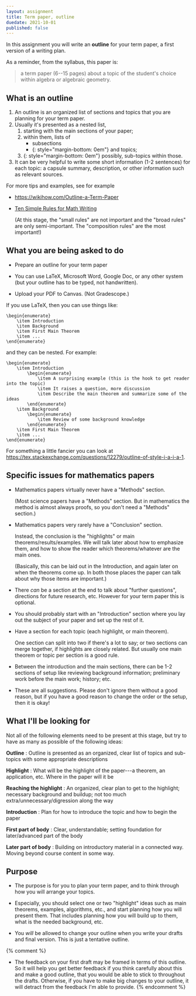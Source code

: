 ```yaml
---
layout: assignment
title: Term paper, outline
duedate: 2021-10-01
published: false
---
```


In this assignment you will write an **outline** for your term paper,
a first version of a writing plan.

As a reminder, from the syllabus, this paper is:
> a term paper (6--15 pages) about a topic of the student's choice within algebra or algebraic geometry.

## What is an outline

1. An outline is an organized list of sections and topics
   that you are planning for your term paper.
2. Usually it's presented as a nested list,
   1. starting with the main sections of your paper;
   2. within them, lists of
      + subsections
      + {: style="margin-bottom: 0em"} and topics;
   3. {: style="margin-bottom: 0em"} possibly, sub-topics within those.
3. It can be very helpful to write some short information
   (1-2 sentences) for each topic:
   a capsule summary, description, or other information
   such as relevant sources.

For more tips and examples, see for example

+ <https://wikihow.com/Outline-a-Term-Paper>

+ [Ten Simple Rules for Math Writing](http://newslab.ece.ohio-state.edu/for%20students/resources/tenrules.pdf)
  
  (At this stage, the "small rules" are not important
  and the "broad rules" are only semi-important.
  The "composition rules" are the most important!)

## What you are being asked to do

+ Prepare an outline for your term paper

+ You can use LaTeX, Microsoft Word, Google Doc, or any other system
  (but your outline has to be typed, not handwritten).

+ Upload your PDF to Canvas. (Not Gradescope.)

If you use LaTeX, then you can use things like:

```
\begin{enumerate}
    \item Introduction
    \item Background
    \item First Main Theorem
    \item ...
\end{enumerate}
```

and they can be nested. For example:

```
\begin{enumerate}
    \item Introduction
        \begin{enumerate}
            \item A surprising example (this is the hook to get reader into the topic)
            \item It raises a question, more discussion
            \item Describe the main theorem and summarize some of the ideas
        \end{enumerate}
    \item Background
        \begin{enumerate}
            \item Review of some background knowledge
        \end{enumerate}
    \item First Main Theorem
    \item ...
\end{enumerate}
```

For something a little fancier you can look at
<https://tex.stackexchange.com/questions/12279/outline-of-style-i-a-i-a-1>.

## Specific issues for mathematics papers

+ Mathematics papers virtually never have a "Methods" section.
  
  (Most science papers have a "Methods" section.
  But in mathematics the method is almost always proofs,
  so you don't need a "Methods" section.)

+ Mathematics papers very rarely have a "Conclusion" section.
  
  Instead, the conclusion is the "highlights" or main theorems/results/examples.
  We will talk later about how to emphasize them,
  and how to show the reader which theorems/whatever are the main ones.
  
  (Basically, this can be laid out in the Introduction,
  and again later on when the theorems come up.
  In both those places the paper can talk about why those items are important.)

+ There *can* be a section at the end to talk about "further questions",
  directions for future research, etc.
  However for your term paper this is optional.

+ You should probably start with an "Introduction" section
  where you lay out the subject of your paper and set up the rest of it.

+ Have a section for each topic (each highlight, or main theorem).
  
  One section can split into two if there's a lot to say;
  or two sections can merge together, if highlights are closely related.
  But usually one main theorem or topic per section is a good rule.

+ Between the introduction and the main sections,
  there can be 1-2 sections of setup like reviewing background information;
  preliminary work before the main work; history; etc.

+ These are all suggestions.
  Please don't ignore them without a good reason,
  but if you have a good reason to change the order or the setup, then it is okay!

## What I'll be looking for

Not all of the following elements need to be present at this stage,
but try to have as many as possible of the following ideas:

**Outline**
: Outline is presented as an organized, clear list of topics and sub-topics
  with some appropriate descriptions

**Highlight**
: What will be the highlight of the paper---a theorem, an application, etc.
  Where in the paper will it be

**Reaching the highlight**
: An organized, clear plan to get to the highlight;
  necessary background and buildup;
  not too much extra/unnecessary/digression along the way

**Introduction**
: Plan for how to introduce the topic and how to begin the paper

**First part of body**
: Clear, understandable; setting foundation for later/advanced part of the body

**Later part of body**
: Building on introductory material in a connected way.
  Moving beyond course content in some way.


## Purpose

+ The purpose is for you to plan your term paper,
  and to think through how you will arrange your topics.

+ Especially, you should select one or two "highlight" ideas
  such as main theorems, examples, algorithms, etc.,
  and start planning how you will present them.
  That includes planning how you will build up to them,
  what is the needed background, etc.

+ You *will* be allowed to change your outline
  when you write your drafts and final version.
  This is just a tentative outline.

{% comment %}
+ The feedback on your first draft may be framed in terms of this outline.
  So it will help you get better feedback if you think carefully about this
  and make a good outline, that you would be able to stick to throughout the drafts.
  Otherwise, if you have to make big changes to your outline,
  it will detract from the feedback I'm able to provide.
{% endcomment %}

